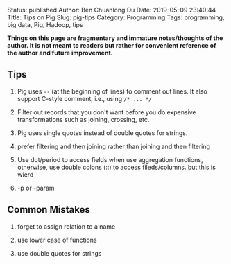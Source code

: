 Status: published
Author: Ben Chuanlong Du
Date: 2019-05-09 23:40:44
Title: Tips on Pig
Slug: pig-tips
Category: Programming
Tags: programming, big data, Pig, Hadoop, tips

**Things on this page are fragmentary and immature notes/thoughts of the author. It is not meant to readers but rather for convenient reference of the author and future improvement.**
 
## Tips

1. Pig uses `--` (at the beginning of lines) to comment out lines.
	It also support C-style comment, i.e., using `/* ... */`

2. Filter out records that you don't want before you do expensive transformations 
	such as joining, crossing, etc.

3. Pig uses single quotes instead of double quotes for strings.

4. prefer filtering and then joining rather than joining and then filtering

5. Use dot/period to access fields when use aggregation functions,
	otherwise, use double colons (::) to access fileds/columns.
	but this is wierd

6. -p or -param

## Common Mistakes

1. forget to assign relation to a name

2. use lower case of functions

3. use double quotes for strings
